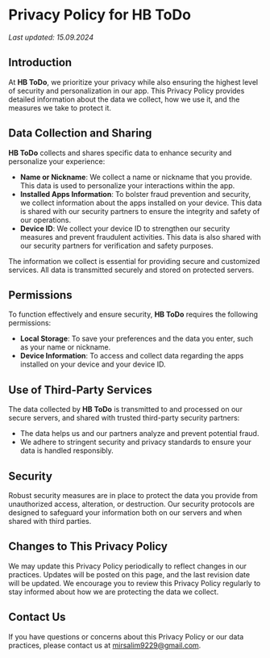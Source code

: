 
# Privacy Policy for HB ToDo

_Last updated: 15.09.2024_

## Introduction

At **HB ToDo**, we prioritize your privacy while also ensuring the highest level of security and personalization in our app. This Privacy Policy provides detailed information about the data we collect, how we use it, and the measures we take to protect it.

## Data Collection and Sharing

**HB ToDo** collects and shares specific data to enhance security and personalize your experience:

- **Name or Nickname**: We collect a name or nickname that you provide. This data is used to personalize your interactions within the app.
- **Installed Apps Information**: To bolster fraud prevention and security, we collect information about the apps installed on your device. This data is shared with our security partners to ensure the integrity and safety of our operations.
- **Device ID**: We collect your device ID to strengthen our security measures and prevent fraudulent activities. This data is also shared with our security partners for verification and safety purposes.

The information we collect is essential for providing secure and customized services. All data is transmitted securely and stored on protected servers.

## Permissions

To function effectively and ensure security, **HB ToDo** requires the following permissions:

- **Local Storage**: To save your preferences and the data you enter, such as your name or nickname.
- **Device Information**: To access and collect data regarding the apps installed on your device and your device ID.

## Use of Third-Party Services

The data collected by **HB ToDo** is transmitted to and processed on our secure servers, and shared with trusted third-party security partners:

- The data helps us and our partners analyze and prevent potential fraud.
- We adhere to stringent security and privacy standards to ensure your data is handled responsibly.

## Security

Robust security measures are in place to protect the data you provide from unauthorized access, alteration, or destruction. Our security protocols are designed to safeguard your information both on our servers and when shared with third parties.

## Changes to This Privacy Policy

We may update this Privacy Policy periodically to reflect changes in our practices. Updates will be posted on this page, and the last revision date will be updated. We encourage you to review this Privacy Policy regularly to stay informed about how we are protecting the data we collect.

## Contact Us

If you have questions or concerns about this Privacy Policy or our data practices, please contact us at [mirsalim9229@gmail.com](mailto:contact@humblebee.ai).
